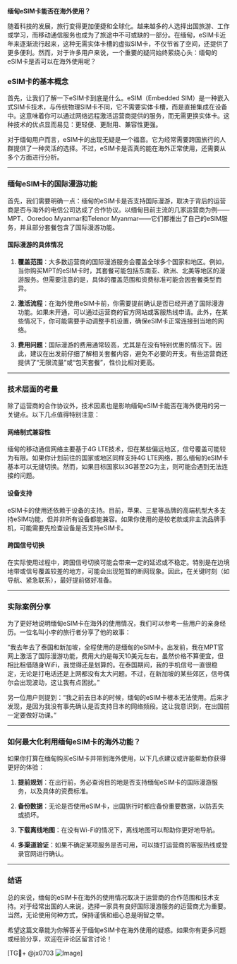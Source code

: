 **缅甸eSIM卡能否在海外使用？**

随着科技的发展，旅行变得更加便捷和全球化。越来越多的人选择出国旅游、工作或学习，而移动通信服务也成为了旅途中不可或缺的一部分。在缅甸，eSIM卡近年来逐渐流行起来，这种无需实体卡槽的虚拟SIM卡，不仅节省了空间，还提供了更多便利。然而，对于许多用户来说，一个重要的疑问始终萦绕心头：缅甸的eSIM卡是否可以在海外使用呢？

### eSIM卡的基本概念

首先，让我们了解一下eSIM卡到底是什么。eSIM（Embedded SIM）是一种嵌入式SIM卡技术，与传统物理SIM卡不同，它不需要实体卡槽，而是直接集成在设备中。这意味着你可以通过网络远程激活运营商提供的服务，而无需更换实体卡。这种技术的优点显而易见：更轻便、更耐用、兼容性更强。

对于缅甸用户而言，eSIM卡的出现无疑是一个福音。它为经常需要跨国旅行的人群提供了一种灵活的选择。不过，eSIM卡是否真的能在海外正常使用，还需要从多个方面进行分析。

---

### 缅甸eSIM卡的国际漫游功能

首先，我们需要明确一点：缅甸的eSIM卡是否支持国际漫游，取决于背后的运营商是否与海外的电信公司达成了合作协议。以缅甸目前主流的几家运营商为例——MPT、Ooredoo Myanmar和Telenor Myanmar——它们都推出了自己的eSIM服务，并且部分套餐包含了国际漫游功能。

#### 国际漫游的具体情况

1. **覆盖范围**：大多数运营商的国际漫游服务会覆盖全球多个国家和地区。例如，当你购买MPT的eSIM卡时，其套餐可能包括东南亚、欧洲、北美等地区的漫游服务。但需要注意的是，具体的覆盖范围和资费标准可能会因套餐类型而异。
   
2. **激活流程**：在海外使用eSIM卡前，你需要提前确认是否已经开通了国际漫游功能。如果未开通，可以通过运营商的官方网站或客服热线申请。此外，在某些情况下，你可能需要手动调整手机设置，确保eSIM卡正常连接到当地的网络。

3. **费用问题**：国际漫游的费用通常较高，尤其是在没有特别优惠的情况下。因此，建议在出发前仔细了解相关套餐内容，避免不必要的开支。有些运营商还提供了“无限流量”或“包天套餐”，性价比相对更高。

---

### 技术层面的考量

除了运营商的合作协议外，技术因素也是影响缅甸eSIM卡能否在海外使用的另一关键点。以下几点值得特别注意：

#### 网络制式兼容性

缅甸的移动通信网络主要基于4G LTE技术，但在某些偏远地区，信号覆盖可能较为有限。如果你计划前往的国家或地区同样支持4G LTE网络，那么缅甸的eSIM卡基本可以无缝切换。然而，如果目标国家以3G甚至2G为主，则可能会遇到无法连接的问题。

#### 设备支持

eSIM卡的使用还依赖于设备的支持。目前，苹果、三星等品牌的高端机型大多支持eSIM功能，但并非所有设备都能兼容。如果你使用的是较老款或非主流品牌手机，可能需要先检查设备是否支持eSIM卡。

#### 跨国信号切换

在实际使用过程中，跨国信号切换可能会带来一定的延迟或不稳定。特别是在边境地带或信号覆盖较差的地方，可能会出现短暂的断网现象。因此，在关键时刻（如导航、紧急联系），最好提前做好准备。

---

### 实际案例分享

为了更好地说明缅甸eSIM卡在海外的使用情况，我们可以参考一些用户的亲身经历。一位名叫小李的旅行者分享了他的故事：

“我去年去了泰国和新加坡，全程使用的是缅甸的eSIM卡。出发前，我在MPT官网上激活了国际漫游功能，费用大约是每天10美元左右。虽然价格不算便宜，但相比租借随身WiFi，我觉得还是划算的。在泰国期间，我的手机信号一直很稳定，无论是打电话还是上网都没有太大问题。不过，在新加坡的某些郊区，信号偶尔会出现波动，这让我有点困扰。”

另一位用户则提到：“我之前去日本的时候，缅甸的eSIM卡根本无法使用。后来才发现，是因为我没有事先确认是否支持日本的网络频段。这让我意识到，在出国前一定要做好功课。”

---

### 如何最大化利用缅甸eSIM卡的海外功能？

如果你打算在缅甸购买eSIM卡并带到海外使用，以下几点建议或许能帮助你获得更好的体验：

1. **提前规划**：在出行前，务必查询目的地是否支持缅甸eSIM卡的国际漫游服务，以及具体的资费标准。
   
2. **备份数据**：无论是否使用eSIM卡，出国旅行时都应备份重要数据，以防丢失或损坏。

3. **下载离线地图**：在没有Wi-Fi的情况下，离线地图可以帮助你更好地导航。

4. **多渠道验证**：如果不确定某项服务是否可用，可以拨打运营商的客服热线或登录官网进行确认。

---

### 结语

总的来说，缅甸的eSIM卡在海外的使用情况取决于运营商的合作范围和技术支持。对于经常出国的人来说，选择一家具有良好国际漫游服务的运营商尤为重要。当然，无论使用何种方式，保持谨慎和细心总是明智之举。

希望这篇文章能为你解答关于缅甸eSIM卡在海外使用的疑惑。如果你有更多问题或经验分享，欢迎在评论区留言讨论！

[TG💪+ @jx0703 ![Image](https://github.com/user-attachments/assets/dbca1d08-cadb-493c-b0ec-ad6f7a83f270)]